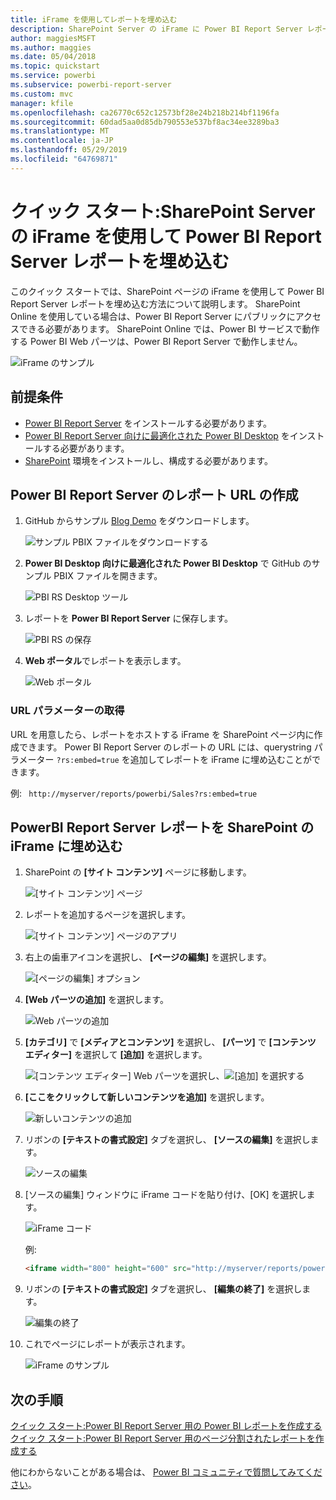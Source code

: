 ```yaml
---
title: iFrame を使用してレポートを埋め込む
description: SharePoint Server の iFrame に Power BI Report Server レポートを埋め込む
author: maggiesMSFT
ms.author: maggies
ms.date: 05/04/2018
ms.topic: quickstart
ms.service: powerbi
ms.subservice: powerbi-report-server
ms.custom: mvc
manager: kfile
ms.openlocfilehash: ca26770c652c12573bf28e24b218b214bf1196fa
ms.sourcegitcommit: 60dad5aa0d85db790553e537bf8ac34ee3289ba3
ms.translationtype: MT
ms.contentlocale: ja-JP
ms.lasthandoff: 05/29/2019
ms.locfileid: "64769871"
---
```

# <a name="quickstart-embed-a-power-bi-report-server-report-using-an-iframe-in-sharepoint-server"></a>クイック スタート:SharePoint Server の iFrame を使用して Power BI Report Server レポートを埋め込む

このクイック スタートでは、SharePoint ページの iFrame を使用して Power BI Report Server レポートを埋め込む方法について説明します。 SharePoint Online を使用している場合は、Power BI Report Server にパブリックにアクセスできる必要があります。 SharePoint Online では、Power BI サービスで動作する Power BI Web パーツは、Power BI Report Server で動作しません。 

![iFrame のサンプル](media/quickstart-embed/quickstart_embed_01.png)
## <a name="prerequisites"></a>前提条件
* [Power BI Report Server](https://powerbi.microsoft.com/report-server/) をインストールする必要があります。
* [Power BI Report Server 向けに最適化された Power BI Desktop](install-powerbi-desktop.md) をインストールする必要があります。
* [SharePoint](https://docs.microsoft.com/sharepoint/install/install) 環境をインストールし、構成する必要があります。

## <a name="creating-the-power-bi-report-server-report-url"></a>Power BI Report Server のレポート URL の作成

1. GitHub からサンプル [Blog Demo](https://github.com/Microsoft/powerbi-desktop-samples) をダウンロードします。

    ![サンプル PBIX ファイルをダウンロードする](media/quickstart-embed/quickstart_embed_14.png)

2. **Power BI Desktop 向けに最適化された Power BI Desktop** で GitHub のサンプル PBIX ファイルを開きます。

    ![PBI RS Desktop ツール](media/quickstart-embed/quickstart_embed_02.png)

3. レポートを **Power BI Report Server** に保存します。 

    ![PBI RS の保存](media/quickstart-embed/quickstart_embed_03.png)

4. **Web ポータル**でレポートを表示します。

    ![Web ポータル](media/quickstart-embed/quickstart_embed_04.png)

### <a name="capturing-the-url-parameter"></a>URL パラメーターの取得

URL を用意したら、レポートをホストする iFrame を SharePoint ページ内に作成できます。 Power BI Report Server のレポートの URL には、querystring パラメーター `?rs:embed=true` を追加してレポートを iFrame に埋め込むことができます。 

   例:
    ``` 
    http://myserver/reports/powerbi/Sales?rs:embed=true
    ```
## <a name="embedding-a-power-bi-report-server-report-in-a-sharepoint-iframe"></a>PowerBI Report Server レポートを SharePoint の iFrame に埋め込む

1. SharePoint の **[サイト コンテンツ]** ページに移動します。

    ![[サイト コンテンツ] ページ](media/quickstart-embed/quickstart_embed_05.png)

2. レポートを追加するページを選択します。

    ![[サイト コンテンツ] ページのアプリ](media/quickstart-embed/quickstart_embed_06.png)

3. 右上の歯車アイコンを選択し、 **[ページの編集]** を選択します。

    ![[ページの編集] オプション](media/quickstart-embed/quickstart_embed_07.png)

4. **[Web パーツの追加]** を選択します。

    ![Web パーツの追加](media/quickstart-embed/quickstart_embed_08.png)

5. **[カテゴリ]** で **[メディアとコンテンツ]** を選択し、 **[パーツ]** で **[コンテンツ エディター]** を選択して **[追加]** を選択します。

    ![[コンテンツ エディター] Web パーツを選択し](media/quickstart-embed/quickstart_embed_09.png)、![[追加] を選択する](media/quickstart-embed/quickstart_embed_091.png)

6. **[ここをクリックして新しいコンテンツを追加]** を選択します。

    ![新しいコンテンツの追加](media/quickstart-embed/quickstart_embed_10.png)

7. リボンの **[テキストの書式設定]** タブを選択し、 **[ソースの編集]** を選択します。

     ![ソースの編集](media/quickstart-embed/quickstart_embed_11.png)

8. [ソースの編集] ウィンドウに iFrame コードを貼り付け、[OK] を選択します。

    ![iFrame コード](media/quickstart-embed/quickstart_embed_12.png)

     例:
     ```html
     <iframe width="800" height="600" src="http://myserver/reports/powerbi/Sales?rs:embed=true" frameborder="0" allowFullScreen="true"></iframe>
     ```

9. リボンの **[テキストの書式設定]** タブを選択し、 **[編集の終了]** を選択します。

    ![編集の終了](media/quickstart-embed/quickstart_embed_13.png)

10. これでページにレポートが表示されます。

    ![iFrame のサンプル](media/quickstart-embed/quickstart_embed_01.png)

## <a name="next-steps"></a>次の手順

[クイック スタート:Power BI Report Server 用の Power BI レポートを作成する](quickstart-create-powerbi-report.md)  
[クイック スタート:Power BI Report Server 用のページ分割されたレポートを作成する](quickstart-create-paginated-report.md)  

他にわからないことがある場合は、 [Power BI コミュニティで質問してみてください](https://community.powerbi.com/)。 